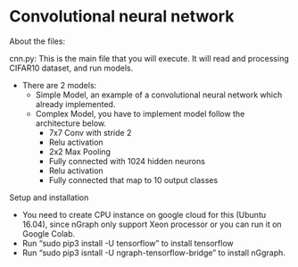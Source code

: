 # Convolutional neural network


About the files:

cnn.py: This is the main file that you will execute. It will read and processing CIFAR10 dataset, and run models.

- There are 2 models:
    - Simple Model, an example of a convolutional neural network which already implemented.
    - Complex Model, you have to implement model follow the architecture below.
      - 7x7 Conv with stride 2
      - Relu activation
      - 2x2 Max Pooling
      - Fully connected with 1024 hidden neurons
      - Relu activation
      - Fully connected that map to 10 output classes
       
 Setup and installation
- You need to create CPU instance on google cloud for this (Ubuntu 16.04), since nGraph only support Xeon processor or you can run it on Google Colab.
- Run “sudo pip3 install -U tensorflow” to install tensorflow
- Run “sudo pip3 isntall -U ngraph-tensorflow-bridge” to install nGgraph.
